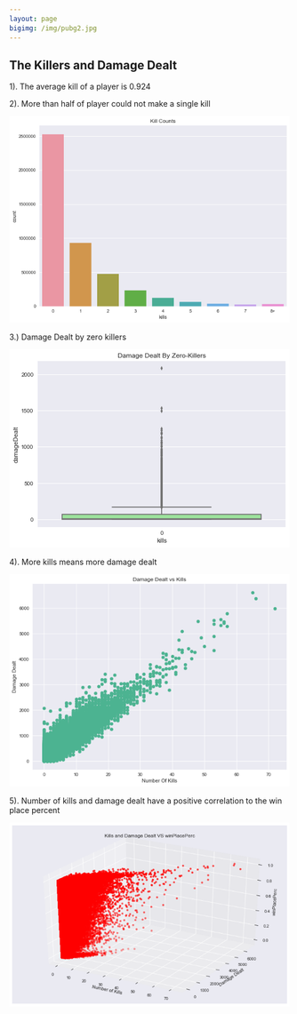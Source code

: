 ```yaml
---
layout: page
bigimg: /img/pubg2.jpg
---
```


## The Killers and Damage Dealt
1). The average kill of a player is 0.924

2). More than half of player could not make a single kill

![GW Data Science logo](/img/image_1.png)


3.) Damage Dealt by zero killers 

![GW Data Science logo](/img/image_2.png)

4). More kills means more damage dealt

![GW Data Science logo](/img/image_3.png)

5). Number of kills and damage dealt have a positive correlation to the win place percent

![GW Data Science logo](/img/image_5.png)


